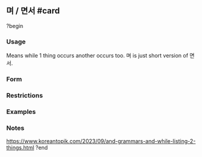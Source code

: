 ## 며 / 면서 #card
?begin
### Usage
Means while 1 thing occurs another occurs too. 며 is just short version of 면서.
### Form
### Restrictions
### Examples
### Notes
https://www.koreantopik.com/2023/09/and-grammars-and-while-listing-2-things.html
?end